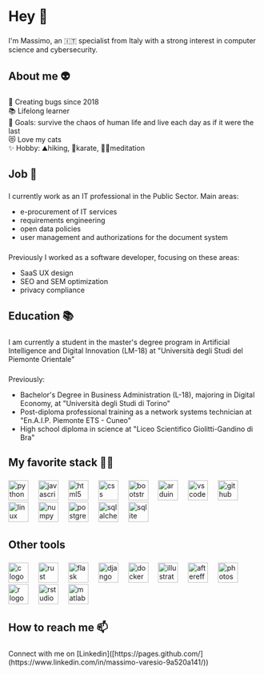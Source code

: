 <h1 align="left">Hey 👋</h1>

###

<p align="left">I'm Massimo, an 🇮🇹 specialist from Italy with a strong interest in computer science and cybersecurity.</p>

###

<h2 align="left">About me 👽</h2>

###

<p align="left">🐞 Creating bugs since 2018<br>📚 Lifelong learner<br>🎯 Goals: survive the chaos of human life and live each day as if it were the last<br>😻 Love my cats<br>✨ Hobby: ⛰hiking, 🥋karate, 🧘‍♂️meditation</p>

###

<h2 align="left">Job 💼</h2>

###

<p align="left">I currently work as an IT professional in the Public Sector. Main areas:<br>
<ul>
  <li>e-procurement of IT services</li>
  <li>requirements engineering</li>
  <li>open data policies</li>
  <li>user management and authorizations for the document system</li>
</ul>
</p>

###

<p align="left">Previously I worked as a software developer, focusing on these areas:<br>
<ul>
  <li>SaaS UX design</li>
  <li>SEO and SEM optimization</li>
  <li>privacy compliance</li>
</ul>
</p>

###

<h2 align="left">Education 📚</h2>

###

<p align="left">I am currently a student in the master's degree program in Artificial Intelligence and Digital Innovation (LM-18) at "Università degli Studi del Piemonte Orientale"</p>

###

<p align="left">Previously:<br>
<ul>
  <li>Bachelor's Degree in Business Administration (L-18), majoring in Digital Economy, at "Università degli Studi di Torino"</li>
  <li>Post-diploma professional training as a network systems technician at "En.A.I.P. Piemonte ETS - Cuneo"</li>
  <li>High school diploma in science at "Liceo Scientifico Giolitti-Gandino di Bra"</li>
</ul>
</p>

###

<h2 align="left">My favorite stack 🧑‍💻</h2>

###

<div align="left">
  <img src="https://cdn.jsdelivr.net/gh/devicons/devicon/icons/python/python-original.svg" height="40" alt="python logo"  />
  <img width="12" />
  <img src="https://cdn.jsdelivr.net/gh/devicons/devicon/icons/javascript/javascript-original.svg" height="40" alt="javascript logo"  />
  <img width="12" />
  <img src="https://cdn.jsdelivr.net/gh/devicons/devicon/icons/html5/html5-original.svg" height="40" alt="html5 logo"  />
  <img width="12" />
  <img src="https://cdn.jsdelivr.net/gh/devicons/devicon/icons/css3/css3-original.svg" height="40" alt="css logo"  />
  <img width="12" />
  <img src="https://cdn.jsdelivr.net/gh/devicons/devicon/icons/bootstrap/bootstrap-original.svg" height="40" alt="bootstrap logo"  />
  <img width="12" />
  <img src="https://cdn.jsdelivr.net/gh/devicons/devicon/icons/arduino/arduino-original.svg" height="40" alt="arduino logo"  />
  <img width="12" />
  <img src="https://cdn.jsdelivr.net/gh/devicons/devicon/icons/vscode/vscode-original.svg" height="40" alt="vscode logo"  />
  <img width="12" />
  <img src="https://cdn.jsdelivr.net/gh/devicons/devicon/icons/github/github-original.svg" height="40" alt="github logo"  />
  <img width="12" />
  <img src="https://cdn.jsdelivr.net/gh/devicons/devicon/icons/linux/linux-original.svg" height="40" alt="linux logo"  />
  <img width="12" />
  <img src="https://cdn.jsdelivr.net/gh/devicons/devicon/icons/numpy/numpy-original.svg" height="40" alt="numpy logo"  />
  <img width="12" />
  <img src="https://cdn.jsdelivr.net/gh/devicons/devicon/icons/postgresql/postgresql-original.svg" height="40" alt="postgresql logo"  />
  <img width="12" />
  <img src="https://cdn.jsdelivr.net/gh/devicons/devicon/icons/sqlalchemy/sqlalchemy-original.svg" height="40" alt="sqlalchemy logo"  />
  <img width="12" />
  <img src="https://cdn.jsdelivr.net/gh/devicons/devicon/icons/sqlite/sqlite-original.svg" height="40" alt="sqlite logo"  />
</div>

###

<h2 align="left">Other tools</h2>

###

<div align="left">
  <img src="https://cdn.jsdelivr.net/gh/devicons/devicon/icons/c/c-original.svg" height="40" alt="c logo"  />
  <img width="12" />
  <img src="https://cdn.jsdelivr.net/gh/devicons/devicon/icons/rust/rust-original.svg" height="40" alt="rust logo"  />
  <img width="12" />
  <img src="https://cdn.jsdelivr.net/gh/devicons/devicon/icons/flask/flask-original.svg" height="40" alt="flask logo"  />
  <img width="12" />
  <img src="https://cdn.jsdelivr.net/gh/devicons/devicon/icons/django/django-plain.svg" height="40" alt="django logo"  />
  <img width="12" />
  <img src="https://cdn.jsdelivr.net/gh/devicons/devicon/icons/docker/docker-original.svg" height="40" alt="docker logo"  />
  <img width="12" />
  <img src="https://cdn.jsdelivr.net/gh/devicons/devicon/icons/illustrator/illustrator-plain.svg" height="40" alt="illustrator logo"  />
  <img width="12" />
  <img src="https://cdn.jsdelivr.net/gh/devicons/devicon/icons/aftereffects/aftereffects-original.svg" height="40" alt="aftereffects logo"  />
  <img width="12" />
  <img src="https://cdn.jsdelivr.net/gh/devicons/devicon/icons/photoshop/photoshop-plain.svg" height="40" alt="photoshop logo"  />
  <img width="12" />
  <img src="https://cdn.jsdelivr.net/gh/devicons/devicon/icons/r/r-original.svg" height="40" alt="r logo"  />
  <img width="12" />
  <img src="https://cdn.jsdelivr.net/gh/devicons/devicon/icons/rstudio/rstudio-original.svg" height="40" alt="rstudio logo"  />
  <img width="12" />
  <img src="https://cdn.jsdelivr.net/gh/devicons/devicon/icons/matlab/matlab-original.svg" height="40" alt="matlab logo"  />
</div>

###

<h2 align="left">How to reach me 📫</h2>

###

<p align="left">Connect with me on [Linkedin]([https://pages.github.com/](https://www.linkedin.com/in/massimo-varesio-9a520a141/))</p>

###
